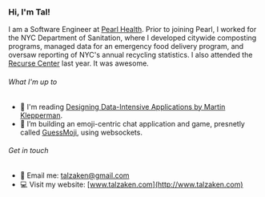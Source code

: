 ### Hi, I'm Tal! 

I am a Software Engineer at [Pearl Health](https://pearlhealth.com/). Prior to joining Pearl, I worked for the NYC Department of Sanitation, where I developed citywide composting programs, managed data for an emergency food delivery program, and oversaw reporting of NYC's annual recycling statistics. 
I also attended the [Recurse Center](https://www.recurse.com/) last year. It was awesome.

###### What I'm up to
- 📖 I'm reading [Designing Data-Intensive Applications by Martin Klepperman](https://dataintensive.net/).
- 💬 I’m building an emoji-centric chat application and game, presnetly called [GuessMoji](https://github.com/tal-z/GuessMoji), using websockets.

###### Get in touch
- 📧 Email me: talzaken@gmail.com
- 💻 Visit my website: [www.talzaken.com](http://www.talzaken.com)

